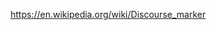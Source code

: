 
<!--
-->

https://en.wikipedia.org/wiki/Discourse_marker

<!-- vim: set autoindent expandtab sw=4 syntax=markdown: -->
